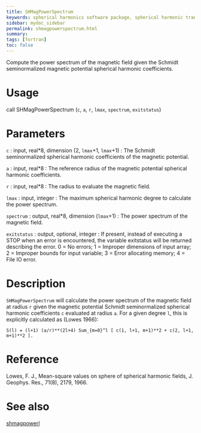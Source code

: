 ```yaml
---
title: SHMagPowerSpectrum
keywords: spherical harmonics software package, spherical harmonic transform, legendre functions, multitaper spectral analysis, fortran, Python, gravity, magnetic field
sidebar: mydoc_sidebar
permalink: shmagpowerspectrum.html
summary:
tags: [fortran]
toc: false
---
```


Compute the power spectrum of the magnetic field given the Schmidt seminormalized magnetic potential spherical harmonic coefficients.

# Usage

call SHMagPowerSpectrum (`c`, `a`, `r`, `lmax`, `spectrum`, `exitstatus`)

# Parameters

`c` : input, real\*8, dimension (2, `lmax`+1, `lmax`+1)
:   The Schmidt seminormalized spherical harmonic coefficients of the magnetic potential.

`a` : input, real\*8
:   The reference radius of the magnetic potential spherical harmonic coefficients.

`r` : input, real\*8
:   The radius to evaluate the magnetic field.

`lmax` : input, integer
:   The maximum spherical harmonic degree to calculate the power spectrum.

`spectrum` : output, real\*8, dimension (`lmax`+1)
:   The power spectrum of the magnetic field.

`exitstatus` : output, optional, integer
:   If present, instead of executing a STOP when an error is encountered, the variable exitstatus will be returned describing the error. 0 = No errors; 1 = Improper dimensions of input array; 2 = Improper bounds for input variable; 3 = Error allocating memory; 4 = File IO error.

# Description

`SHMagPowerSpectrum` will calculate the power spectrum of the magnetic field at radius `r` given the magnetic potential Schmidt seminormalized spherical harmonic coefficients `c` evaluated at radius `a`. For a given degree `l`, this is explicitly calculated as (Lowes 1966):

`S(l) = (l+1) (a/r)**(2l+4) Sum_{m=0}^l [ c(1, l+1, m+1)**2 + c(2, l+1, m+1)**2 ].`

# Reference

Lowes, F. J., Mean-square values on sphere of spherical harmonic fields, J. Geophys. Res., 71(8), 2179, 1966.

# See also

[shmagpowerl](shmagpowerl.html)
